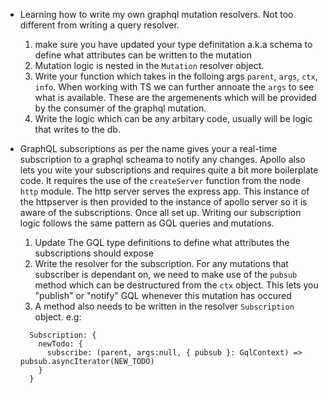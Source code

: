 ---
---

- Learning how to write my own graphql mutation resolvers. Not too different from writing a query resolver.

  1. make sure you have updated your type definitation a.k.a schema to define what attributes can be written to the mutation
  2. Mutation logic is nested in the `Mutation` resolver object.
  3. Write your function which takes in the folloing args `parent`, `args`, `ctx`, `info`. When working with TS we can further annoate the `args` to see what is available. These are the argemenents which will be provided by the consumer of the graphql mutation.
  4. Write the logic which can be any arbitary code, usually will be logic that writes to the db.

- GraphQL subscriptions as per the name gives your a real-time subscription to a graphql scheama to notify any changes. Apollo also lets you wite your subscriptions and requires quite a bit more boilerplate code. It requires the use of the `createServer` function from the node `http` module. The http server serves the express app. This instance of the httpserver is then provided to the instance of apollo server so it is aware of the subscriptions. Once all set up. Writing our subscription logic follows the same pattern as GQL queries and mutations.
  1. Update The GQL type definitions to define what attributes the subscriptions should expose
  2. Write the resolver for the subscription. For any mutations that subscriber is dependant on, we need to make use of the `pubsub` method which can be destructured from the `ctx` object. This lets you "publish" or "notify" GQL whenever this mutation has occured
  3. A method also needs to be written in the resolver `Subscription` object. e.g:
  ```
    Subscription: {
      newTodo: {
        subscribe: (parent, args:null, { pubsub }: GqlContext) => pubsub.asyncIterator(NEW_TODO)
      }
    }
  ```
